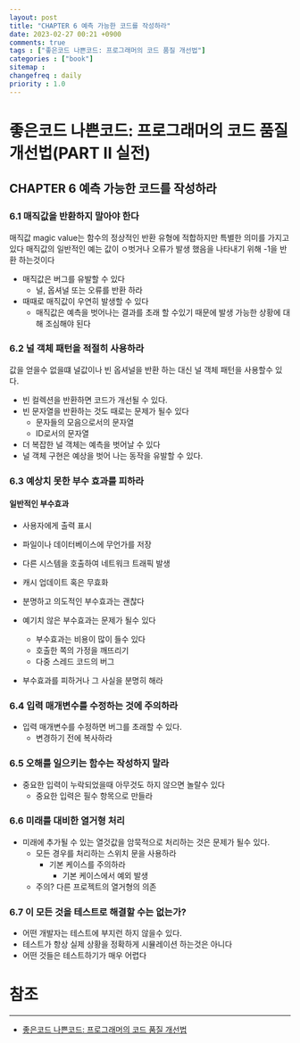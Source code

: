 ```yaml
---
layout: post
title: "CHAPTER 6 예측 가능한 코드를 작성하라"
date: 2023-02-27 00:21 +0900
comments: true
tags : ["좋은코드 나쁜코드: 프로그래머의 코드 품질 개선법"]
categories : ["book"]
sitemap :
changefreq : daily
priority : 1.0
---
```


# 좋은코드 나쁜코드: 프로그래머의 코드 품질 개선법(PART II 실전)
## CHAPTER 6 예측 가능한 코드를 작성하라

### 6.1 매직값을 반환하지 말아야 한다

매직값 magic value는 함수의 정상적인 반환 유형에 적합하지만 특별한 의미를 가지고 있다 매직값의 일반적인 예는 값이 ㅇ벗거나 오류가 발생 했음을 나타내기 위해
-1을 반환 하는것이다

* 매직값은 버그를 유발할 수 있다
  * 널, 옵셔널 또는 오류를 반환 하라
* 때때로 매직값이 우연히 발생할 수 있다
  * 매직값은 예측을 벗어나는 결과를 초래 할 수있기 때문에 발생 가능한 상황에 대해 조심해야 된다

### 6.2 널 객체 패턴을 적절히 사용하라

값을 얻을수 없을떄 널값이나 빈 옵셔널을 반환 하는 대신 널 객체 패턴을 사용할수 있다.

* 빈 컬렉션을 반환하면 코드가 개선될 수 있다.
* 빈 문자열을 반환하는 것도 때로는 문제가 될수 있다
  * 문자들의 모음으로서의 문자열
  * ID로서의 문자열
* 더 복잡한 널 객체는 예측을 벗어날 수 있다
* 널 객체 구현은 예상을 벗어 나는 동작을 유발할 수 있다.

### 6.3 예상치 못한 부수 효과를 피하라

#### 일반적인 부수효과
* 사용자에게 출력 표시
* 파일이나 데이터베이스에 무언가를 저장
* 다른 시스템을 호출하여 네트워크 트래픽 발생
* 캐시 업데이트 혹은 무효화

* 분명하고 의도적인 부수효과는 괜찮다
* 예기치 않은 부수효과는 문제가 될수 있다
  * 부수효과는 비용이 많이 들수 있다
  * 호출한 쪽의 가정을 깨뜨리기
  * 다중 스레드 코드의 버그
* 부수효과를 피하거나 그 사실을 분명히 해라

### 6.4 입력 매개변수를 수정하는 것에 주의하라

* 입력 매개변수를 수정하면 버그를 초래할 수 있다.
  * 변경하기 전에 복사하라

### 6.5 오해를 일으키는 함수는 작성하지 말라

* 중요한 입력이 누락되었을때 아무것도 하지 않으면 놀랄수 있다
  * 중요한 입력은 필수 항목으로 만들라

### 6.6 미래를 대비한 열거형 처리

* 미래에 추가될 수 있는 열것값을 암묵적으로 처리하는 것은 문제가 될수 있다.
  * 모든 경우를 처리하는 스위치 문을 사용하라
    * 기본 케이스를 주의하라
      * 기본 케이스에서 예외 발생
  * 주의? 다른 프로젝트의 열거형의 의존

### 6.7 이 모든 것을 테스트로 해결할 수는 없는가?

* 어떤 개발자는 테스트에 부지런 하지 않을수 있다.
* 테스트가 항상 실제 상황을 정확하게 시뮬레이션 하는것은 아니다
* 어떤 것들은 테스트하기가 매우 어렵다


# 참조

-----
* [좋은코드 나쁜코드: 프로그래머의 코드 품질 개선법](http://www.yes24.com/Product/Goods/109366833)
